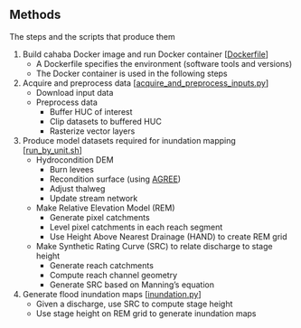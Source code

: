 ## Methods

The steps and the scripts that produce them

1. Build cahaba Docker image and run Docker container [[Dockerfile](Dockerfile.dev)]
    - A Dockerfile specifies the environment (software tools and versions)
    - The Docker container is used in the following steps
2. Acquire and preprocess data [[acquire_and_preprocess_inputs.py](lib/acquire_and_preprocess_inputs.py)]
    - Download input data
    - Preprocess data
        - Buffer HUC of interest
        - Clip datasets to buffered HUC
        - Rasterize vector layers
3. Produce model datasets required for inundation mapping [[run_by_unit.sh](lib/run_by_unit.sh)]
    - Hydrocondition DEM
        - Burn levees
        - Recondition surface (using [AGREE](https://www.caee.utexas.edu/prof/maidment/gishydro/ferdi/research/agree/agree.html))
        - Adjust thalweg
        - Update stream network
    - Make Relative Elevation Model (REM)
        - Generate pixel catchments
        - Level pixel catchments in each reach segment
        - Use Height Above Nearest Drainage (HAND) to create REM grid
    - Make Synthetic Rating Curve (SRC) to relate discharge to stage height
        - Generate reach catchments
        - Compute reach channel geometry
        - Generate SRC based on Manning’s equation
4. Generate flood inundation maps [[inundation.py](tests/inundation.py)]
    - Given a discharge, use SRC to compute stage height
    - Use stage height on REM grid to generate inundation maps

